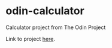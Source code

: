 # odin-calculator
Calculator project from The Odin Project

Link to project [here](https://a1exanderz.github.io/odin-calculator/).
